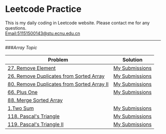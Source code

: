 # Leetcode Practice

This is my daily coding in Leetcode website. Please contact me for any questions.  
[Email:51151500143@stu.ecnu.edu.cn](51151500143@stu.ecnu.edu.cn) 

---

###_Array Topic_


Problem | Solution
---|---
[27. Remove Element](https://leetcode.com/problems/remove-element/)| [My Submissions](https://github.com/yeran20080825/Leetcode/blob/master/removeElement.cpp)
[26. Remove Duplicates from Sorted Array](https://leetcode.com/problems/remove-duplicates-from-sorted-array/) |  [My Submissions](https://github.com/yeran20080825/Leetcode/blob/master/removeElement.cpp)
[80. Remove Duplicates from Sorted Array II](https://leetcode.com/problems/remove-duplicates-from-sorted-array-ii/)| [My Submissions](https://github.com/yeran20080825/Leetcode/blob/master/removeElementTwo.cpp)
[66. Plus One](https://leetcode.com/problems/plus-one/)|[My Submissions](https://github.com/yeran20080825/Leetcode/blob/master/plusOne.cpp)
[88. Merge Sorted Array ](https://leetcode.com/problems/merge-sorted-array/)|[]()
[1.Two Sum ](https://leetcode.com/problems/two-sum/)|[My Submissions](https://github.com/yeran20080825/Leetcode/blob/master/twoSum.cpp)
[118. Pascal's Triangle](https://leetcode.com/problems/pascals-triangle/)|[My Submissions](https://github.com/yeran20080825/Leetcode/blob/master/triangle.cpp)
[119. Pascal's Triangle II](https://leetcode.com/problems/pascals-triangle-ii/)|[My Submissions](https://github.com/yeran20080825/Leetcode/blob/master/triangleTwo.cpp)

